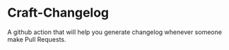 # Craft-Changelog
A github action that will help you generate changelog whenever someone make Pull Requests.
